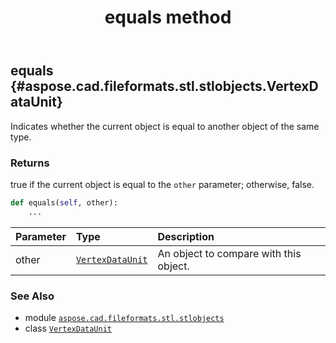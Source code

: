 ﻿---
title: equals method
second_title: Aspose.CAD for Python via .NET API References
description: 
type: docs
weight: 20
url: /python-net/aspose.cad.fileformats.stl.stlobjects/vertexdataunit/equals/
is_root: false
---

## equals {#aspose.cad.fileformats.stl.stlobjects.VertexDataUnit}

Indicates whether the current object is equal to another object of the same type.


### Returns 


true if the current object is equal to the `other` parameter; otherwise, false.


```python
def equals(self, other):
    ...
```


| Parameter | Type | Description |
| :- | :- | :- |
| other | [`VertexDataUnit`](/cad/python-net/aspose.cad.fileformats.stl.stlobjects/vertexdataunit) | An object to compare with this object. |



### See Also
* module [`aspose.cad.fileformats.stl.stlobjects`](../../)
* class [`VertexDataUnit`](/cad/python-net/aspose.cad.fileformats.stl.stlobjects/vertexdataunit)
